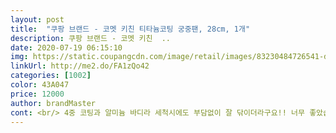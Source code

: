 ```yaml
---
layout: post 
title:  "쿠팡 브랜드 - 코멧 키친 티타늄코팅 궁중팬, 28cm, 1개" 
description: 쿠팡 브랜드 - 코멧 키친  ..
date: 2020-07-19 06:15:10 
img: https://static.coupangcdn.com/image/retail/images/83230484726541-d3d04ca5-2799-4dd2-99ff-cabe616797c7.jpg 
linkUrl: http://me2.do/FA1zQo42 
categories: [1002] 
color: 43A047 
price: 12000 
author: brandMaster 
cont: <br/> 4중 코팅과 알미늄 바디라 세척시에도 부담없이 잘 닦이더라구요!! 너무 좋았습니다!!<br/>가성비 코멧 키친 티타늄 코팅 궁중팬 !!!<br/>검색도 많이 해보았는데 백선생님께서 코팅팬은 싸던지 비싸던지,<br/>궁중팬 사신다면 코멧 궁중팬 추천드립니다!!<br/>궁중팬으로 하니까 편하네용ㅋㅋㅋ<br/>그리고 궁중팬이라 그런가 깊이도 있어서, 어떤 요리든 자신있게 할수 있을꺼 같습니다!<br/>그리고 손잡이 부분에는 구멍이 나있어 꽂이식 보관이 가능해 보이는데, 세척 시에 물도 잘빠지네요<br/>너무 무겁고 크면 요리를 할때 힘들더라구요 근데 코멧 궁중팬은 딱 드는순간, 아 ! 가볍다 라는<br/>닭갈비나 볶음요리 해먹으려구요!<br/>또 세척이 편해서 편리하고 좋아요<br/>로켓와우회원가로 12,000원에 구매했는데 정말 어디서도 보기 힘든 가격입니다.<br/><br/>밑바닥은 블랙 색상이라 타거나 눌러붙는 현상이 생기더라도 지저분하게 보이지 않습니다.<br/><br/>받고나서 깨끗히 세척 후에 요리도 해보았는데 코팅이 잘되어 있어 눌러붙지 않습니다.<br/><br/>사용하던 궁중팬의 코팅상태가 좋지 못해 새로 구입하게 되었습니다.<br/><br/>약간 수세미로 쓱 하니까 다닦임ㅋㅋ<br/> 
---
```

 